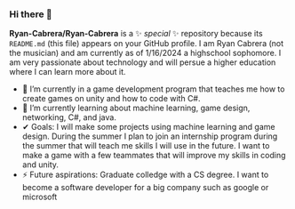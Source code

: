 ### Hi there 👋

**Ryan-Cabrera/Ryan-Cabrera** is a ✨ _special_ ✨ repository because its `README.md` (this file) appears on your GitHub profile.
  I am Ryan Cabrera (not the musician) and am currently as of 1/16/2024 a highschool sophomore. I am very passionate about technology and will persue a higher education where I can learn more about it.

- 🔭 I’m currently in a game development program that teaches me how to create games on unity and how to code with C#.
- 🌱 I’m currently learning about machine learning, game design, networking, C#, and java. 
- ✔  Goals: I will make some projects using machine learning and game design. During the summer I plan to join an internship program during the summer that will teach me skills I will use in the future.
    I want to make a game with a few teammates that will improve my skills in coding and unity. 
- ⚡ Future aspirations: Graduate colledge with a CS degree. I want to become a software developer for a big company such as google or microsoft
